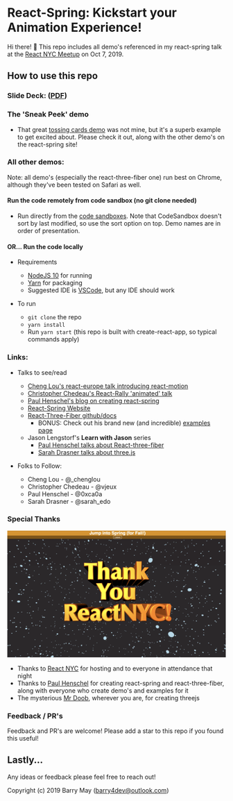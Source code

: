 # React-Spring: Kickstart your Animation Experience!

Hi there! 👋 This repo includes all demo's referenced in my react-spring talk at the [React NYC Meetup](https://www.meetup.com/ReactNYC/) on Oct 7, 2019.

## How to use this repo

### Slide Deck: ([PDF](./slide-decks/React-Spring-Talk.pdf))

### The 'Sneak Peek' demo

- That great [tossing cards demo](https://codesandbox.io/embed/j0y0vpz59) was not mine, but it's a superb example to get excited about. Please check it out, along with the other demo's on the react-spring site!

### All other demos:

Note: all demo's (especially the react-three-fiber one) run best on Chrome, although they've been tested on Safari as well.

#### Run the code remotely from code sandbox (no git clone needed)

- Run directly from the [code sandboxes](https://codesandbox.io/dashboard/sandboxes/React-Spring-Talk). Note that CodeSandbox doesn't sort by last modified, so use the sort option on top. Demo names are in order of presentation.

#### OR... Run the code locally

- Requirements

  - [NodeJS 10](https://nodejs.org/en/) for running
  - [Yarn](yarnpkg.com) for packaging
  - Suggested IDE is [VSCode](https://code.visualstudio.com), but any IDE should work

- To run
  - `git clone` the repo
  - `yarn install`
  - Run `yarn start` (this repo is built with create-react-app, so typical commands apply)

### Links:

- Talks to see/read

  - [Cheng Lou's react-europe talk introducing react-motion](https://youtu.be/1tavDv5hXpo)
  - [Christopher Chedeau's React-Rally 'animated' talk](https://speakerdeck.com/vjeux/react-rally-animated-react-performance-toolbox)
  - [Paul Henschel's blog on creating react-spring](https://blog.usejournal.com/why-react-needed-yet-another-animation-library-introducing-react-spring-8212e424c5ce)
  - [React-Spring Website](react-spring.io)
  - [React-Three-Fiber github/docs](https://github.com/react-spring/react-three-fiber)
    - BONUS: Check out his brand new (and incredible) [examples page](http://react-three-fiber.surge.sh/#/)
  - Jason Lengstorf's **Learn with Jason** series
    - [Paul Henschel talks about React-three-fiber](https://youtu.be/1rP3nNY2hTo)
    - [Sarah Drasner talks about three.js](https://youtu.be/mXcawneCRHY)

- Folks to Follow:
  - Cheng Lou - @\_chenglou
  - Christopher Chedeau - @vjeux
  - Paul Henschel - @0xca0a
  - Sarah Drasner - @sarah_edo

### Special Thanks

![](readme-images/ThankYouImage.png)

- Thanks to [React NYC](https://www.meetup.com/ReactNYC/) for hosting and to everyone in attendance that night
- Thanks to [Paul Henschel](https://github.com/drcmda) for creating react-spring and react-three-fiber, along with everyone who create demo's and examples for it
- The mysterious [Mr Doob](https://mrdoob.com), wherever you are, for creating threejs

### Feedback / PR's

Feedback and PR's are welcome! Please add a star to this repo if you found this useful!

## Lastly...

Any ideas or feedback please feel free to reach out!

Copyright (c) 2019 Barry May (barry4dev@outlook.com)
